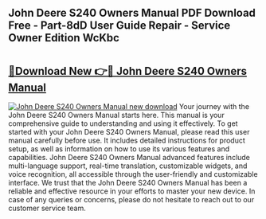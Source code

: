 ## John Deere S240 Owners Manual PDF Download Free - Part-8dD User Guide Repair - Service Owner Edition WcKbc

# <h2><a href="http://bc96260.oget.top/?id=John+Deere+S240+Owners+Manual">🔗Download New 👉🔴 John Deere S240 Owners Manual</a></h2>

[![John Deere S240 Owners Manual new download](https://i.imgur.com/5g1atiW.png)](http://bc96260.oget.top/?id=John+Deere+S240+Owners+Manual)
Your journey with the John Deere S240 Owners Manual starts here. This manual is your comprehensive guide to understanding and using it effectively. To get started with your John Deere S240 Owners Manual, please read this user manual carefully before use. It includes detailed instructions for product setup, as well as information on how to use its various features and capabilities. John Deere S240 Owners Manual advanced features include multi-language support, real-time translation, customizable widgets, and voice recognition, all accessible through the user-friendly and customizable interface. We trust that the John Deere S240 Owners Manual has been a reliable and effective resource in your efforts to master your new device. In case of any queries or concerns, please do not hesitate to reach out to our customer service team.
